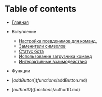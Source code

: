 # Table of contents

* [Главная](README.md)
* Вступление
  * [Настройка псевдонимов для команд.](introduction/aliases.md)
  * [Заменители символов](introduction/character-escaping.md)
  * [Статус бота](introduction/client-status.md)
  * [Использование загрузчика команд](introduction/command-handler.md)
  * [Интерактивные взаимодействия](introduction/interaction-commands.md)
  
* Функции

 * [$addButton](functions/$addButton.md)
 * [$authorID](functions/$authorID.md)
